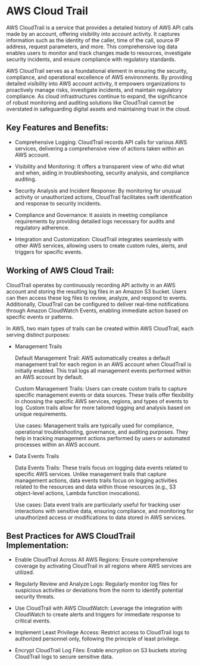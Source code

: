 # AWS Cloud Trail
   
AWS CloudTrail is a service that provides a detailed history of AWS API calls made by an account, offering visibility into account activity. It captures information such as the identity of the caller, time of the call, source IP address, request parameters, and more. This comprehensive log data enables users to monitor and track changes made to resources, investigate security incidents, and ensure compliance with regulatory standards.

AWS CloudTrail serves as a foundational element in ensuring the security, compliance, and operational excellence of AWS environments. By providing detailed visibility into AWS account activity, it empowers organizations to proactively manage risks, investigate incidents, and maintain regulatory compliance. As cloud infrastructures continue to expand, the significance of robust monitoring and auditing solutions like CloudTrail cannot be overstated in safeguarding digital assets and maintaining trust in the cloud.

## Key Features and Benefits:

- Comprehensive Logging: CloudTrail records API calls for various AWS services, delivering a comprehensive view of actions taken within an AWS account.

- Visibility and Monitoring: It offers a transparent view of who did what and when, aiding in troubleshooting, security analysis, and compliance auditing.

- Security Analysis and Incident Response: By monitoring for unusual activity or unauthorized actions, CloudTrail facilitates swift identification and response to security incidents.

- Compliance and Governance: It assists in meeting compliance requirements by providing detailed logs necessary for audits and regulatory adherence.

- Integration and Customization: CloudTrail integrates seamlessly with other AWS services, allowing users to create custom rules, alerts, and triggers for specific events.


## Working of AWS Cloud Trail:

CloudTrail operates by continuously recording API activity in an AWS account and storing the resulting log files in an Amazon S3 bucket. Users can then access these log files to review, analyze, and respond to events. Additionally, CloudTrail can be configured to deliver real-time notifications through Amazon CloudWatch Events, enabling immediate action based on specific events or patterns.

In AWS, two main types of trails can be created within AWS CloudTrail, each serving distinct purposes:

- Management Trails

  Default Management Trail: AWS automatically creates a default management trail for each region in an AWS account when CloudTrail is initially enabled. This trail logs all management events performed within an AWS account by default.

  Custom Management Trails: Users can create custom trails to capture specific management events or data sources. These trails offer flexibility in choosing the specific AWS services, regions, and types of events to log. Custom trails allow for more tailored logging and analysis based on unique requirements.
  
  Use cases: Management trails are typically used for compliance, operational troubleshooting, governance, and auditing purposes. They help in tracking management actions performed by users or automated processes within an AWS account.

- Data Events Trails

  Data Events Trails: These trails focus on logging data events related to specific AWS services. Unlike management trails that capture management actions, data events trails focus on logging activities related to the resources and data within those resources (e.g., S3 object-level actions, Lambda function invocations).

  Use cases: Data event trails are particularly useful for tracking user interactions with sensitive data, ensuring compliance, and monitoring for unauthorized access or modifications to data stored in AWS services.


## Best Practices for AWS CloudTrail Implementation:

- Enable CloudTrail Across All AWS Regions: Ensure comprehensive coverage by activating CloudTrail in all regions where AWS services are utilized.

- Regularly Review and Analyze Logs: Regularly monitor log files for suspicious activities or deviations from the norm to identify potential security threats.

- Use CloudTrail with AWS CloudWatch: Leverage the integration with CloudWatch to create alerts and triggers for immediate response to critical events.

- Implement Least Privilege Access: Restrict access to CloudTrail logs to authorized personnel only, following the principle of least privilege.

- Encrypt CloudTrail Log Files: Enable encryption on S3 buckets storing CloudTrail logs to secure sensitive data.
